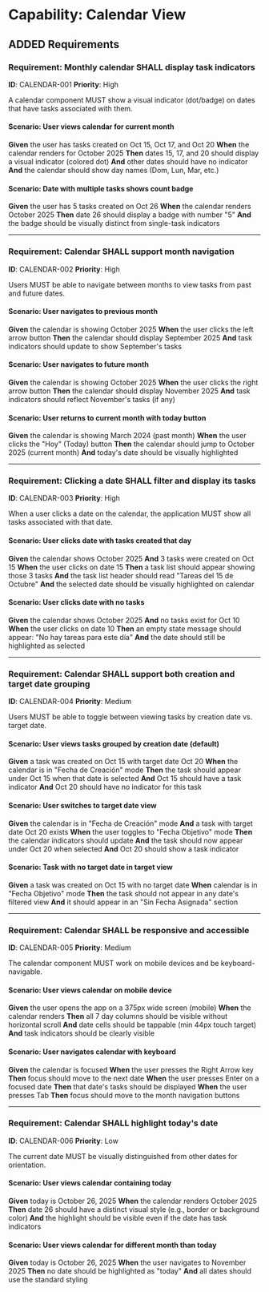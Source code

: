 # Capability: Calendar View

## ADDED Requirements

### Requirement: Monthly calendar SHALL display task indicators
**ID**: CALENDAR-001
**Priority**: High

A calendar component MUST show a visual indicator (dot/badge) on dates that have tasks associated with them.

#### Scenario: User views calendar for current month
**Given** the user has tasks created on Oct 15, Oct 17, and Oct 20
**When** the calendar renders for October 2025
**Then** dates 15, 17, and 20 should display a visual indicator (colored dot)
**And** other dates should have no indicator
**And** the calendar should show day names (Dom, Lun, Mar, etc.)

#### Scenario: Date with multiple tasks shows count badge
**Given** the user has 5 tasks created on Oct 26
**When** the calendar renders October 2025
**Then** date 26 should display a badge with number "5"
**And** the badge should be visually distinct from single-task indicators

---

### Requirement: Calendar SHALL support month navigation
**ID**: CALENDAR-002
**Priority**: High

Users MUST be able to navigate between months to view tasks from past and future dates.

#### Scenario: User navigates to previous month
**Given** the calendar is showing October 2025
**When** the user clicks the left arrow button
**Then** the calendar should display September 2025
**And** task indicators should update to show September's tasks

#### Scenario: User navigates to future month
**Given** the calendar is showing October 2025
**When** the user clicks the right arrow button
**Then** the calendar should display November 2025
**And** task indicators should reflect November's tasks (if any)

#### Scenario: User returns to current month with today button
**Given** the calendar is showing March 2024 (past month)
**When** the user clicks the "Hoy" (Today) button
**Then** the calendar should jump to October 2025 (current month)
**And** today's date should be visually highlighted

---

### Requirement: Clicking a date SHALL filter and display its tasks
**ID**: CALENDAR-003
**Priority**: High

When a user clicks a date on the calendar, the application MUST show all tasks associated with that date.

#### Scenario: User clicks date with tasks created that day
**Given** the calendar shows October 2025
**And** 3 tasks were created on Oct 15
**When** the user clicks on date 15
**Then** a task list should appear showing those 3 tasks
**And** the task list header should read "Tareas del 15 de Octubre"
**And** the selected date should be visually highlighted on calendar

#### Scenario: User clicks date with no tasks
**Given** the calendar shows October 2025
**And** no tasks exist for Oct 10
**When** the user clicks on date 10
**Then** an empty state message should appear: "No hay tareas para este día"
**And** the date should still be highlighted as selected

---

### Requirement: Calendar SHALL support both creation and target date grouping
**ID**: CALENDAR-004
**Priority**: Medium

Users MUST be able to toggle between viewing tasks by creation date vs. target date.

#### Scenario: User views tasks grouped by creation date (default)
**Given** a task was created on Oct 15 with target date Oct 20
**When** the calendar is in "Fecha de Creación" mode
**Then** the task should appear under Oct 15 when that date is selected
**And** Oct 15 should have a task indicator
**And** Oct 20 should have no indicator for this task

#### Scenario: User switches to target date view
**Given** the calendar is in "Fecha de Creación" mode
**And** a task with target date Oct 20 exists
**When** the user toggles to "Fecha Objetivo" mode
**Then** the calendar indicators should update
**And** the task should now appear under Oct 20 when selected
**And** Oct 20 should show a task indicator

#### Scenario: Task with no target date in target view
**Given** a task was created on Oct 15 with no target date
**When** calendar is in "Fecha Objetivo" mode
**Then** the task should not appear in any date's filtered view
**And** it should appear in an "Sin Fecha Asignada" section

---

### Requirement: Calendar SHALL be responsive and accessible
**ID**: CALENDAR-005
**Priority**: Medium

The calendar component MUST work on mobile devices and be keyboard-navigable.

#### Scenario: User views calendar on mobile device
**Given** the user opens the app on a 375px wide screen (mobile)
**When** the calendar renders
**Then** all 7 day columns should be visible without horizontal scroll
**And** date cells should be tappable (min 44px touch target)
**And** task indicators should be clearly visible

#### Scenario: User navigates calendar with keyboard
**Given** the calendar is focused
**When** the user presses the Right Arrow key
**Then** focus should move to the next date
**When** the user presses Enter on a focused date
**Then** that date's tasks should be displayed
**When** the user presses Tab
**Then** focus should move to the month navigation buttons

---

### Requirement: Calendar SHALL highlight today's date
**ID**: CALENDAR-006
**Priority**: Low

The current date MUST be visually distinguished from other dates for orientation.

#### Scenario: User views calendar containing today
**Given** today is October 26, 2025
**When** the calendar renders October 2025
**Then** date 26 should have a distinct visual style (e.g., border or background color)
**And** the highlight should be visible even if the date has task indicators

#### Scenario: User views calendar for different month than today
**Given** today is October 26, 2025
**When** the user navigates to November 2025
**Then** no date should be highlighted as "today"
**And** all dates should use the standard styling
